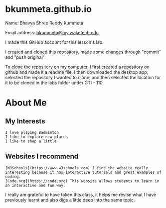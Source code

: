 # bkummeta.github.io
Name: Bhavya Shree Reddy Kummeta

Email address: bkummeta@my.waketech.edu

I made this GitHub account for this lesson's lab.

I created and cloned this repository, made some changes through "commit" and "push original".

To clone the repository on my computer, I first created a repository on github and made it a readme file. I then downloaded the desktop app, selected the repository I wanted to clone, and then selected the location for it to be cloned in the labs folder under CTI - 110.

# About Me  
## My Interests 
	I love playing Badminton
	I like to explore new places
	I like to shop a little 
## Websites I recommend
	[W3Schools](https://www.w3schools.com) I find the website really interesting because it has interactive tutorials and great examples of coding.
	[Code.org](https://code.org) This website allows students to learn in an interactive and fun way.
I really am grateful to have taken this class, it helps me revise what I have previously learnt and also digs a little deep into the same topic.
